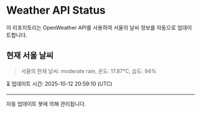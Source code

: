 
# Weather API Status

이 리포지토리는 OpenWeather API를 사용하여 서울의 날씨 정보를 자동으로 업데이트합니다.

## 현재 서울 날씨
> 서울의 현재 날씨: moderate rain, 온도: 17.87°C, 습도: 94%

⏳ 업데이트 시간: 2025-10-12 20:59:10 (UTC)

---
자동 업데이트 봇에 의해 관리됩니다.
